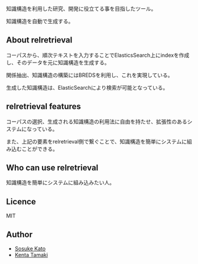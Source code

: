 知識構造を利用した研究、開発に役立てる事を目指したツール。

知識構造を自動で生成する。

## About relretrieval

コーパスから、順次テキストを入力することでElasticsSearch上にindexを作成し、そのデータを元に知識構造を生成する。

関係抽出、知識構造の構築にはBREDSを利用し、これを実現している。

生成した知識構造は、ElasticSearchにより検索が可能となっている。

## relretrieval features

コーパスの選択、生成される知識構造の利用法に自由を持たせ、拡張性のあるシステムになっている。

また、上記の要素をrelretrieval側で繋ぐことで、知識構造を簡単にシステムに組み込むことができる。

## Who can use relretrieval

知識構造を簡単にシステムに組み込みたい人。

## Licence

MIT

## Author

* [Sosuke Kato](https://github.com/sosuke-k/)
* [Kenta Tamaki](https://github.com/yappaakanwa/)
